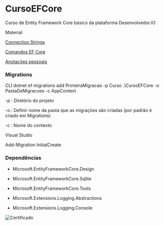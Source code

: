 # CursoEFCore
Curso de Entity Framework Core básico da plataforma Desenvolvedor.IO

Material:


[Connection Strings](https://www.connectionstrings.com/ "Connection Strings Homepage")


[Comandos EF Core](https://www.entityframeworktutorial.net/efcore/entity-framework-core-migration.aspx "EF Tutorial")


[Anotações pessoais](https://docs.google.com/document/d/1EvXz-xlG7zcKYvzV3XL4bEfGkUxv2ByEln-h9N2nuxU/edit?usp=sharing "Anotações pessoais do curso")


### Migrations

CLI
dotnet ef migrations add PrimeiraMigracao -p Curso .\CursoEFCore -o PastaDeMigracoes -c AppContext

-p : Diretório do projeto


-o : Definir nome da pasta que as migrações são criadas (por padrão é criado em Migrations)


-c : Nome do contexto



Visual Studio

Add-Migration InitialCreate

### Dependências

- Microsoft.EntityFrameworkCore.Design

- Microsoft.EntityFrameworkCore.Sqlite

- Microsoft.EntityFrameworkCore.Tools

- Microsoft.Extensions.Logging.Abstractions

- Microsoft.Extensions.Logging.Console

![Certificado](../Certificado_IntroduçãoaoEntityFrameworkCore_ESTERRIBEIRODOSSANTOS.png)


